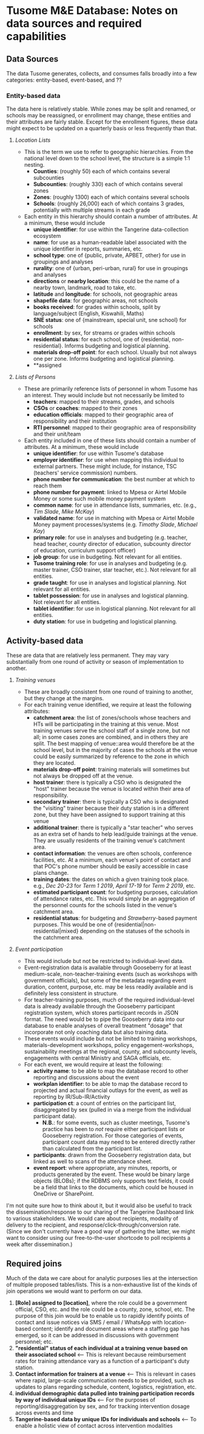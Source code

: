 # Tusome M&E Database: Notes on data sources and required capabilities

## Data Sources

The data Tusome generates, collects, and consumes falls broadly into a few categories: entity-based, event-based, and ??

### Entity-based data

The data here is relatively stable. While zones may be split and renamed, or schools may be reassigned, or enrollment may change, these entities and their attributes are fairly stable. Except for the enrollment figures, these data might expect to be updated on a quarterly basis or less frequently than that.

1. _Location Lists_
    + This is the term we use to refer to geographic hierarchies. From the national level down to the school level, the structure is a simple 1:1 nesting.
        * **Counties**: (roughly 50) each of which contains several subcounties
        * **Subcounties**: (roughly 330) each of which contains several zones
        * **Zones**: (roughly 1300) each of which contains several schools
        * **Schools**: (roughly 26,000) each of which contains 3 grades, potentially with multiple streams in each grade
    + Each entity in this hierarchy should contain a number of attributes. At a minimum, these would include
        * **unique identifier**: for use within the Tangerine data-collection ecosystem
        * **name**: for use as a human-readable label associated with the unique identifier in reports, summaries, etc.
        * **school type**: one of {public, private, APBET, other} for use in groupings and analyses
        * **rurality**: one of {urban, peri-urban, rural} for use in groupings and analyses
        * **directions** or **nearby location**: this could be the name of a nearby town, landmark, road to take, etc.
        * **latitude** and **longitude**: for schools, not geographic areas
        * **shapefile data**: for geographic areas, not schools
        * **books received**: for grades within schools, split by language/subject (English, Kiswahili, Maths)
        * **SNE status**: one of {mainstream, special unit, sne school} for schools
        * **enrollment**: by sex, for streams or grades within schools
        * **residential status**: for each school, one of {residential, non-residential}. Informs budgeting and logistical planning.
        * **materials drop-off point**: for each school. Usually but not always one per zone. Informs budgeting and logistical planning.
        * **assigned

1. _Lists of Persons_
    + These are primarily reference lists of personnel in whom Tusome has an interest. They would include but not necessarily be limited to
        * **teachers**: mapped to their streams, grades, and schools
        * **CSOs** or **coaches**: mapped to their zones
        * **education officials**: mapped to their geographic area of responsibility and their institution
        * **RTI personnel**: mapped to their geographic area of responsibility and their unit/team
    + Each entity included in one of these lists should contain a number of attributes. At a minimum, these would include
        * **unique identifier**: for use within Tusome's database
        * **employer identifier**: for use when mapping this individual to external partners. These might include, for instance, TSC (teachers' service commission) numbers.
        * **phone number for communication**: the best number at which to reach them
        * **phone number for payment**: linked to Mpesa or Airtel Mobile Money or some such mobile money payment system
        * **common name**: for use in attendance lists, summaries, etc. (e.g., _Tim Slade_, _Mike McKay_)
        * **validated name**: for use in matching with Mpesa or Airtel Mobile Money payment processes/systems (e.g. _Timothy Slade_, _Michael Kay_)
        * **primary role**: for use in analyses and budgeting (e.g. teacher, head teacher, county director of education, subcounty director of education, curriculum support officer)
        * **job group**: for use in budgeting. Not relevant for all entities.
        * **Tusome training role**: for use in analyses and budgeting (e.g. master trainer, CSO trainer, star teacher, etc.). Not relevant for all entities.
        * **grade taught**: for use in analyses and logistical planning. Not relevant for all entities.
        * **tablet possession**: for use in analyses and logistical planning. Not relevant for all entities.
        * **tablet identifier**: for use in logistical planning. Not relevant for all entities.
        * **duty station**: for use in budgeting and logistical planning.

## Activity-based data

These are data that are relatively less permanent. They may vary substantially from one round of activity or season of implementation to another.

1. _Training venues_
    + These are broadly consistent from one round of training to another, but they change at the margins.
    + For each training venue identified, we require at least the following attributes:
        * **catchment area**: the list of zones/schools whose teachers and HTs will be participating in the training at this venue. Most training venues serve the school staff of a single zone, but not all; in some cases zones are combined, and in others they are split. The best mapping of venue::area would therefore be at the school level, but in the majority of cases the schools at the venue could be easily summarized by reference to the zone in which they are located.
        * **materials drop-off point**: training materials will sometimes but not always be dropped off at the venue.
        * **host trainer**: there is typically a CSO who is designated the "host" trainer because the venue is located within their area of responsibility.
        * **secondary trainer**: there is typically a CSO who is designated the "visiting" trainer because their duty station is in a different zone, but they have been assigned to support training at this venue
        * **additional trainer**: there is typically a "star teacher" who serves as an extra set of hands to help lead/guide trainings at the venue. They are usually residents of the training venue's catchment area.
        * **contact information**: the venues are often schools, conference facilities, etc. At a minimum, each venue's point of contact and that POC's phone number should be easily accessible in case plans change.
        * **training dates**: the dates on which a given training took place. e.g., _Dec 20-23_ for _Term 1 2019_, _April 17-19_ for _Term 2 2019_, etc.
        * **estimated participant count**: for budgeting purposes, calculation of attendance rates, etc. This would simply be an aggregation of the personnel counts for the schools listed in the venue's catchment area.
        * **residential status**: for budgeting and _Strawberry_-based payment purposes. This would be one of {residential|non-residential|mixed} depending on the statuses of the schools in the catchment area.

1. _Event participation_
    + This would include but not be restricted to individual-level data.
    + Event-registration data is available through Gooseberry for at least medium-scale, non-teacher-training events (such as workshops with government officials), but some of the metadata regarding event duration, content, purpose, etc. may be less readily available and is definitely less consistent in structure.
    + For teacher-training purposes, much of the required individual-level data is already available through the Gooseberry participant registration system, which stores participant records in JSON format. The need would be to pipe the Gooseberry data into our database to enable analyses of overall treatment "dosage" that incorporate not only coaching data but also training data.
    + These events would include but not be limited to training workshops, materials-development workshops, policy engagement-workshops, sustainability meetings at the regional, county, and subcounty levels, engagements with central Ministry and SAGA officials, etc.
    + For each event, we would require at least the following:
        * **activity name**: to be able to map the database record to other reporting and discussions about the event
        * **workplan identifier**: to be able to map the database record to projected and actual financial outlays for the event, as well as reporting by IR/Sub-IR/Activity
        * **participation ct**: a count of entries on the participant list, disaggregated by sex (pulled in via a merge from the individual participant data). 
            - **N.B.**: for some events, such as cluster meetings, Tusome's practice has been to _not_ require either participant lists or Gooseberry registration. For those categories of events, participant count data may need to be entered directly rather than calculated from the participant list.
        * **participants**: drawn from the Gooseberry registration data, but linked as well to scans of the attendance sheet.
        * **event report**: where appropriate, any minutes, reports, or products generated by the event. These would be binary large objects (BLOBs); if the RDBMS only supports text fields, it could be a field that links to the documents, which could be housed in OneDrive or SharePoint.

I'm not quite sure how to think about it, but it would also be useful to track the dissemination/response to our sharing of the Tangerine Dashboard link to various stakeholders. We would care about recipients, modality of delivery to the recipient, and response/click-through/conversion rate. (Since we don't currently have a good way of gathering the latter, we might want to consider using our free-to-the-user shortcode to poll recipients a week after dissemination.)

## Required joins

Much of the data we care about for analytic purposes lies at the intersection of multiple proposed tables/lists. This is a non-exhaustive list of the kinds of join operations we would want to perform on our data.

1. **\[Role\] assigned to \[location\]**, where the role could be a government official, CSO, etc. and the role could be a county, zone, school, etc. The purpose of this join would be to enable us to rapidly identify points of contact and issue notices via SMS / email / WhatsApp with location-based content; identify and document areas where a staffing gap has emerged, so it can be addressed in discussions with government personnel; etc.
1. **"residential" status of each individual at a training venue based on their associated school** <-- This is relevant because reimbursement rates for training attendance vary as a function of a participant's duty station.
1. **Contact information for trainers at a venue** <-- This is relevant in cases where rapid, large-scale communication needs to be provided, such as updates to plans regarding schedule, content, logistics, registration, etc.
1. **individual demographic data pulled into training participation records by way of individual unique IDs** <-- For the purposes of reporting/disaggregation by sex, and for tracking intervention dosage across events and time
1. **Tangerine-based data by unique IDs for individuals and schools** <-- To enable a holistic view of contact across intervention modalities
